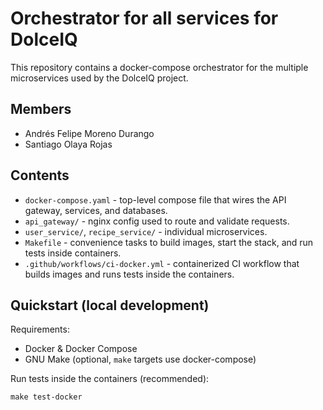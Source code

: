 # Orchestrator for all services for DolceIQ

This repository contains a docker-compose orchestrator for the multiple microservices used by the DolceIQ project.

## Members

- Andrés Felipe Moreno Durango
- Santiago Olaya Rojas

## Contents

- `docker-compose.yaml` - top-level compose file that wires the API gateway, services, and databases.
- `api_gateway/` - nginx config used to route and validate requests.
- `user_service/`, `recipe_service/` - individual microservices.
- `Makefile` - convenience tasks to build images, start the stack, and run tests inside containers.
- `.github/workflows/ci-docker.yml` - containerized CI workflow that builds images and runs tests inside the containers.

## Quickstart (local development)

Requirements:
- Docker & Docker Compose
- GNU Make (optional, `make` targets use docker-compose)

Run tests inside the containers (recommended):

```
make test-docker
```